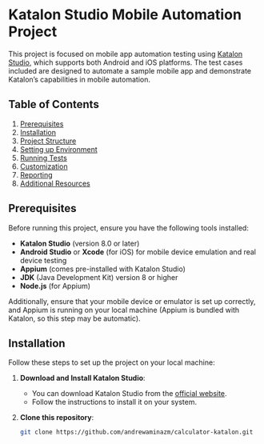 # Katalon Studio Mobile Automation Project

This project is focused on mobile app automation testing using [Katalon Studio](https://www.katalon.com/), which supports both Android and iOS platforms. The test cases included are designed to automate a sample mobile app and demonstrate Katalon’s capabilities in mobile automation.

## Table of Contents
1. [Prerequisites](#prerequisites)
2. [Installation](#installation)
3. [Project Structure](#project-structure)
4. [Setting up Environment](#setting-up-environment)
5. [Running Tests](#running-tests)
6. [Customization](#customization)
7. [Reporting](#reporting)
8. [Additional Resources](#additional-resources)

## Prerequisites

Before running this project, ensure you have the following tools installed:

- **Katalon Studio** (version 8.0 or later)
- **Android Studio** or **Xcode** (for iOS) for mobile device emulation and real device testing
- **Appium** (comes pre-installed with Katalon Studio)
- **JDK** (Java Development Kit) version 8 or higher
- **Node.js** (for Appium)

Additionally, ensure that your mobile device or emulator is set up correctly, and Appium is running on your local machine (Appium is bundled with Katalon, so this step may be automatic).

## Installation

Follow these steps to set up the project on your local machine:

1. **Download and Install Katalon Studio**:
   - You can download Katalon Studio from the [official website](https://www.katalon.com/download/).
   - Follow the instructions to install it on your system.

2. **Clone this repository**:
   ```bash
   git clone https://github.com/andrewaminazm/calculator-katalon.git
  
